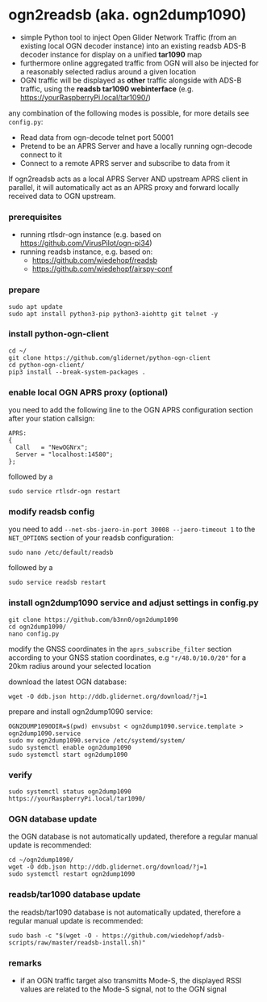 # ogn2readsb (aka. ogn2dump1090)
- simple Python tool to inject Open Glider Network Traffic (from an existing local OGN decoder instance) into an existing readsb ADS-B decoder instance for display on a unified **tar1090** map
- furthermore online aggregated traffic from OGN will also be injected for a reasonably selected radius around a given location
- OGN traffic will be displayed as **other** traffic alongside with ADS-B traffic, using the **readsb tar1090 webinterface** (e.g. https://yourRaspberryPi.local/tar1090/)

any combination of the following modes is possible, for more details see `config.py`:
- Read data from ogn-decode telnet port 50001
- Pretend to be an APRS Server and have a locally running ogn-decode connect to it
- Connect to a remote APRS server and subscribe to data from it

If ogn2readsb acts as a local APRS Server AND upstream APRS client in parallel, it will automatically act as an APRS proxy and forward locally received data to OGN upstream.

### prerequisites
- running rtlsdr-ogn instance (e.g. based on https://github.com/VirusPilot/ogn-pi34)
- running readsb instance, e.g. based on:
  - https://github.com/wiedehopf/readsb
  - https://github.com/wiedehopf/airspy-conf

### prepare
```
sudo apt update
sudo apt install python3-pip python3-aiohttp git telnet -y
```

### install python-ogn-client
```
cd ~/
git clone https://github.com/glidernet/python-ogn-client
cd python-ogn-client/
pip3 install --break-system-packages .
```

### enable local OGN APRS proxy (optional)
you need to add the following line to the OGN APRS configuration section after your station callsign:
```
APRS:
{
  Call   = "NewOGNrx";
  Server = "localhost:14580";
};
```
followed by a
```
sudo service rtlsdr-ogn restart
```

### modify readsb config
you need to add `--net-sbs-jaero-in-port 30008 --jaero-timeout 1` to the `NET_OPTIONS` section of your readsb configuration:
```
sudo nano /etc/default/readsb
```
followed by a
```
sudo service readsb restart
```

### install ogn2dump1090 service and adjust settings in config.py
```
git clone https://github.com/b3nn0/ogn2dump1090
cd ogn2dump1090/
nano config.py
```
modify the GNSS coordinates in the `aprs_subscribe_filter` section according to your GNSS station coordinates, e.g `"r/48.0/10.0/20"` for a 20km radius around your selected location

download the latest OGN database:
```
wget -O ddb.json http://ddb.glidernet.org/download/?j=1
```
prepare and install ogn2dump1090 service:
```
OGN2DUMP1090DIR=$(pwd) envsubst < ogn2dump1090.service.template > ogn2dump1090.service
sudo mv ogn2dump1090.service /etc/systemd/system/
sudo systemctl enable ogn2dump1090
sudo systemctl start ogn2dump1090
```

### verify
```
sudo systemctl status ogn2dump1090
https://yourRaspberryPi.local/tar1090/
```

### OGN database update
the OGN database is not automatically updated, therefore a regular manual update is recommended:
```
cd ~/ogn2dump1090/
wget -O ddb.json http://ddb.glidernet.org/download/?j=1
sudo systemctl restart ogn2dump1090
```
### readsb/tar1090 database update
the readsb/tar1090 database is not automatically updated, therefore a regular manual update is recommended:
```
sudo bash -c "$(wget -O - https://github.com/wiedehopf/adsb-scripts/raw/master/readsb-install.sh)"
```

### remarks
- if an OGN traffic target also transmitts Mode-S, the displayed RSSI values are related to the Mode-S signal, not to the OGN signal
